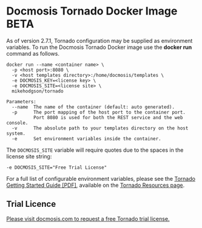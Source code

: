 # Docmosis Tornado Docker Image BETA

As of version 2.7.1, Tornado configuration may be supplied as environment variables.
To run the Docmosis Tornado Docker image use the **docker run** command as follows.

    docker run --name <container name> \
      -p <host port>:8080 \
      -v <host templates directory>:/home/docmosis/templates \
      -e DOCMOSIS_KEY=<license key> \
      -e DOCMOSIS_SITE=<license site> \
      mikehodgson/tornado

    Parameters:
      --name  The name of the container (default: auto generated).
      -p      The port mapping of the host port to the container port.
              Port 8080 is used for both the REST service and the web console.
      -v      The absolute path to your templates directory on the host system.
      -e      Set environment variables inside the container.

The `DOCMOSIS_SITE` variable will require quotes due to the spaces in the license site string:

    -e DOCMOSIS_SITE="Free Trial License"

For a full list of configurable environment variables, please see the [Tornado Getting Started Guide [PDF]](https://www.docmosis.com/download/tornado2.7/Tornado-Getting-Started-Guide2.7.pdf), available on the [Tornado Resources page](https://www.docmosis.com/resources/tornado.html).

## Trial Licence

[Please visit docmosis.com to request a free Tornado trial license.](https://www.docmosis.com/try/tornado.html)
